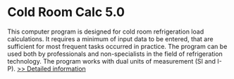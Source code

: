 # Cold Room Calc 5.0
This computer program is designed for cold room refrigeration load calculations. It requires a minimum of input data to be entered, that are sufficient for most frequent tasks occurred in practice. The program can be used both by professionals and non-specialists in the field of refrigeration technology. The program works with dual units of measurement (SI and I-P).
[>> Detailed information](https://secure.shareit.com/shareit/product.html?productid=172899&affiliateid=200057808)